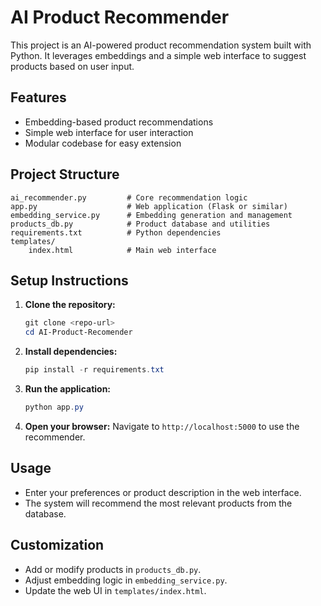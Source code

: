 # AI Product Recommender

This project is an AI-powered product recommendation system built with Python. It leverages embeddings and a simple web interface to suggest products based on user input.

## Features
- Embedding-based product recommendations
- Simple web interface for user interaction
- Modular codebase for easy extension

## Project Structure
```
ai_recommender.py         # Core recommendation logic
app.py                    # Web application (Flask or similar)
embedding_service.py      # Embedding generation and management
products_db.py            # Product database and utilities
requirements.txt          # Python dependencies
templates/
    index.html            # Main web interface
```

## Setup Instructions
1. **Clone the repository:**
   ```powershell
   git clone <repo-url>
   cd AI-Product-Recomender
   ```
2. **Install dependencies:**
   ```powershell
   pip install -r requirements.txt
   ```
3. **Run the application:**
   ```powershell
   python app.py
   ```
4. **Open your browser:**
   Navigate to `http://localhost:5000` to use the recommender.

## Usage
- Enter your preferences or product description in the web interface.
- The system will recommend the most relevant products from the database.

## Customization
- Add or modify products in `products_db.py`.
- Adjust embedding logic in `embedding_service.py`.
- Update the web UI in `templates/index.html`.

